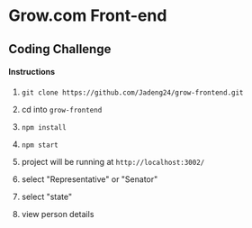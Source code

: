 # Grow.com Front-end

## Coding Challenge

#### Instructions

1. `git clone https://github.com/Jadeng24/grow-frontend.git`

2. cd into `grow-frontend`

3. `npm install`

4. `npm start`

5. project will be running at `http://localhost:3002/`

6. select "Representative" or "Senator"

7. select "state"

8. view person details